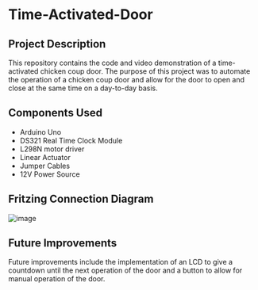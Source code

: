 # Time-Activated-Door
## Project Description
This repository contains the code and video demonstration of a time-activated chicken coup door. The purpose of this project was to automate the operation of a chicken coup door and allow for the door to open and close at the same time on a day-to-day basis. 
## Components Used 
- Arduino Uno
- DS321 Real Time Clock Module
- L298N motor driver
- Linear Actuator
- Jumper Cables
- 12V Power Source
## Fritzing Connection Diagram
![image](https://user-images.githubusercontent.com/102427757/211082845-031b98dc-5dc9-40f6-9b59-52caa018951e.png)
## Future Improvements
Future improvements include the implementation of an LCD to give a countdown until the next operation of the door and a button to allow for manual operation of the door.



